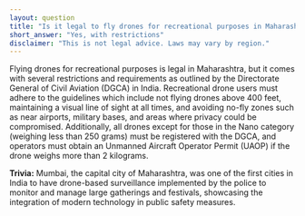```yaml
---
layout: question
title: "Is it legal to fly drones for recreational purposes in Maharashtra?"
short_answer: "Yes, with restrictions"
disclaimer: "This is not legal advice. Laws may vary by region."
---
```


Flying drones for recreational purposes is legal in Maharashtra, but it comes with several restrictions and requirements as outlined by the Directorate General of Civil Aviation (DGCA) in India. Recreational drone users must adhere to the guidelines which include not flying drones above 400 feet, maintaining a visual line of sight at all times, and avoiding no-fly zones such as near airports, military bases, and areas where privacy could be compromised. Additionally, all drones except for those in the Nano category (weighing less than 250 grams) must be registered with the DGCA, and operators must obtain an Unmanned Aircraft Operator Permit (UAOP) if the drone weighs more than 2 kilograms.

**Trivia:** Mumbai, the capital city of Maharashtra, was one of the first cities in India to have drone-based surveillance implemented by the police to monitor and manage large gatherings and festivals, showcasing the integration of modern technology in public safety measures.
